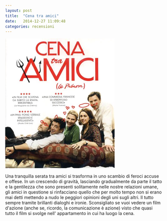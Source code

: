 ```yaml
---
layout: post
title:  "Cena tra amici"
date:   2014-12-27 11:09:48
categories: recensioni
---
```




<img src = "/assets/Cena tra amici.jpg" class = "textwrap">

Una tranquilla serata tra amici si trasforma in uno scambio di feroci accuse e offese. In un crescendo di gravità, lasciando gradualmente da parte il tatto e la gentilezza che sono presenti solitamente nelle nostre relazioni umane, gli amici in questione si rinfacciano quello che per molto tempo non si erano mai detti mettendo a nudo le peggiori opinioni degli uni sugli altri. Il tutto sempre tramite brillanti dialoghi e ironie.
Sconsigliato se vuoi vedere un film d'azione (anche se, ricordo, la comunicazione è azione) visto che quasi tutto il film si svolge nell' appartamento in cui ha luogo la cena.
